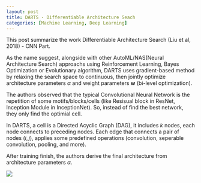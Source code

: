 ```yaml
---
layout: post
title: DARTS - Differentiable Architecture Seach
categories: [Machine Learning, Deep Learning]
---
```

This post summarize the work Differentiable Architecture Search (Liu et al, 2018) - CNN Part.

As the name suggest, alongside with other AutoML/NAS(Neural Architecture Search) approachs using Reinforcement Learning, Bayes Optimization or Evolutionary algorithm, DARTS uses gradient-based method by relaxing the search space to continuous, then jointly optimize architecture parameters $\alpha$ and weight parameters $\mathbf{w}$ (bi-level optimization).

The authors observed that the typical Convolutional Neural Network is the repetition of some motifs/blocks/cells (like Resisual block in ResNet, Inception Module in InceptionNet). So, instead of find the best network, they only find the optimial cell.

In DARTS, a cell is a Directed Acyclic Graph (DAG), it includes $k$ nodes, each node connects to preceding nodes.
Each edge that connects a pair of nodes $(i, j)$, applies some predefined operations (convolution, seperable convolution, pooling, and more).

After training finish, the authors derive the final architecture from architecture parameters $\alpha$.

<div class="featured-image">
<img src="/assets/img/ml/darts.png" class="fit image">
</div>